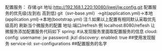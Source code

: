 配置服务：
    存储:git
    地址:http://192.168.1.220:10080/jiwei/jw.config.git
    配置服务的优先级(左到右 高到低)
        git（svr-base.yml）->git(application.yml)->本地(application.yml)->本地(bootstrap.yml)
        注:1.如果以上配置有相同默认采取优先级高的 
    刷新当个微服务的配置
        地址:端口/refresh 
        例 localhost:8080/reflesh
    让微服务添加配置服务代码如下
        spring:
          #从发现服务里面取配置服务的信息
          cloud:
            config:
              username: jw
              password: jkzl
              discovery:
                enabled: true ##使用发现服务
                service-id: svr-configurations ##配置服务的名字

        